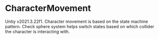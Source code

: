 # CharacterMovement

Untiy v2021.3.22f1.
Сharacter movement is based on the state machine pattern.
Check sphere system helps switch states based on which collider the character is interacting with.
